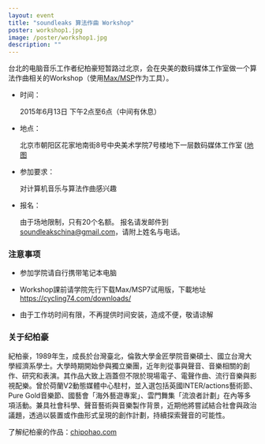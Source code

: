 ```yaml
---
layout: event
title: "soundleaks 算法作曲 Workshop"
poster: workshop1.jpg
image: /poster/workshop1.jpg
description: ""
---
```


台北的电脑音乐工作者纪柏豪短暂路过北京，会在央美的数码媒体工作室做一个算法作曲相关的Workshop（使用[Max/MSP](https://cycling74.com/products/max/)作为工具）。

* 时间：

  2015年6月13日 下午2点至6点（中间有休息）

* 地点：

  北京市朝阳区花家地南街8号中央美术学院7号楼地下一层数码媒体工作室 ([地图](http://j.map.baidu.com/2Qs73)

* 参加要求：

  对计算机音乐与算法作曲感兴趣

* 报名：

  由于场地限制，只有20个名额。 报名请发邮件到<soundleakschina@gmail.com>，请附上姓名与电话。


### 注意事项

* 参加学院请自行携带笔记本电脑

* Workshop課前请学院先行下载Max/MSP7试用版，下載地址 <https://cycling74.com/downloads/>

* 由于工作坊时间有限，不再提供时间安装，造成不便，敬请谅解

### 关于纪柏豪

紀柏豪，1989年生，成長於台灣臺北，倫敦大學金匠學院音樂碩士、國立台灣大學經濟系學士。大學時期開始參與獨立樂團，近年則從事與聲音、音樂相關的創作、研究和表演。其作品大致上涵蓋但不限於現場電子、電聲作曲、流行音樂與影視配樂。曾於荷蘭V2動態媒體中心駐村，並入選包括英國INTER/actions藝術節、Pure Gold音樂節、國藝會「海外藝遊專案」、雲門舞集「流浪者計劃」在內等多項活動。兼具社會科學、聲音藝術與音樂製作背景，近期他將嘗試結合社會與政治議題，透過以裝置或作曲形式呈現的創作計劃，持續探索聲音的可能性。

了解纪柏豪的作品：[chipohao.com](http://chipohao.com/)
